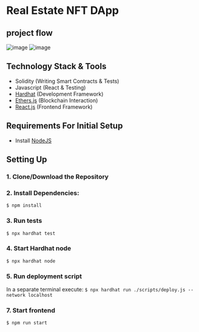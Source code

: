 # Real Estate NFT DApp
## project flow
![image](https://github.com/mkbhru/estate-ease/assets/74449664/1ec629ae-0769-44db-93ec-3239fa81f0f4)
![image](https://github.com/mkbhru/estate-ease/assets/74449664/c55b3a81-3360-4edc-97dd-d32aa433a2a6)

## Technology Stack & Tools

- Solidity (Writing Smart Contracts & Tests)
- Javascript (React & Testing)
- [Hardhat](https://hardhat.org/) (Development Framework)
- [Ethers.js](https://docs.ethers.io/v5/) (Blockchain Interaction)
- [React.js](https://reactjs.org/) (Frontend Framework)

## Requirements For Initial Setup
- Install [NodeJS](https://nodejs.org/en/)

## Setting Up
### 1. Clone/Download the Repository

### 2. Install Dependencies:
`$ npm install`

### 3. Run tests
`$ npx hardhat test`

### 4. Start Hardhat node
`$ npx hardhat node`

### 5. Run deployment script
In a separate terminal execute:
`$ npx hardhat run ./scripts/deploy.js --network localhost`

### 7. Start frontend
`$ npm run start`
